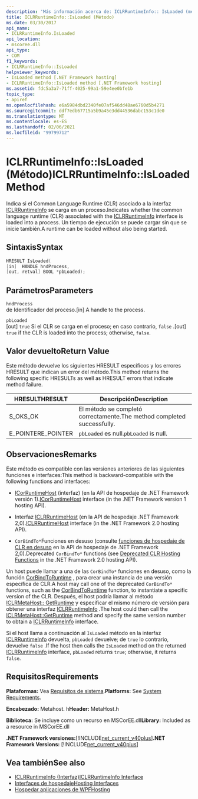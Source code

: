 ```yaml
---
description: 'Más información acerca de: ICLRRuntimeInfo:: IsLoaded (método)'
title: ICLRRuntimeInfo::IsLoaded (Método)
ms.date: 03/30/2017
api_name:
- ICLRRuntimeInfo.IsLoaded
api_location:
- mscoree.dll
api_type:
- COM
f1_keywords:
- ICLRRuntimeInfo::IsLoaded
helpviewer_keywords:
- IsLoaded method [.NET Framework hosting]
- ICLRRuntimeInfo::IsLoaded method [.NET Framework hosting]
ms.assetid: fdc5a3a7-71ff-4025-99a1-59e4ee0bfe1b
topic_type:
- apiref
ms.openlocfilehash: e6a5984dbd2340fe07af546dd48ae6760d5b4271
ms.sourcegitcommit: ddf7edb67715a5b9a45e3dd44536dabc153c1de0
ms.translationtype: MT
ms.contentlocale: es-ES
ms.lasthandoff: 02/06/2021
ms.locfileid: "99799712"
---
```

# <a name="iclrruntimeinfoisloaded-method"></a><span data-ttu-id="ff20e-103">ICLRRuntimeInfo::IsLoaded (Método)</span><span class="sxs-lookup"><span data-stu-id="ff20e-103">ICLRRuntimeInfo::IsLoaded Method</span></span>

<span data-ttu-id="ff20e-104">Indica si el Common Language Runtime (CLR) asociado a la interfaz [ICLRRuntimeInfo](iclrruntimeinfo-interface.md) se carga en un proceso.</span><span class="sxs-lookup"><span data-stu-id="ff20e-104">Indicates whether the common language runtime (CLR) associated with the [ICLRRuntimeInfo](iclrruntimeinfo-interface.md) interface is loaded into a process.</span></span> <span data-ttu-id="ff20e-105">Un tiempo de ejecución se puede cargar sin que se inicie también.</span><span class="sxs-lookup"><span data-stu-id="ff20e-105">A runtime can be loaded without also being started.</span></span>  
  
## <a name="syntax"></a><span data-ttu-id="ff20e-106">Sintaxis</span><span class="sxs-lookup"><span data-stu-id="ff20e-106">Syntax</span></span>  
  
```cpp  
HRESULT IsLoaded(  
[in]  HANDLE hndProcess,  
[out, retval] BOOL *pbLoaded);  
```  
  
## <a name="parameters"></a><span data-ttu-id="ff20e-107">Parámetros</span><span class="sxs-lookup"><span data-stu-id="ff20e-107">Parameters</span></span>  

 `hndProcess`  
 <span data-ttu-id="ff20e-108">de Identificador del proceso.</span><span class="sxs-lookup"><span data-stu-id="ff20e-108">[in] A handle to the process.</span></span>  
  
 `pbLoaded`  
 <span data-ttu-id="ff20e-109">[out] `true` Si el CLR se carga en el proceso; en caso contrario, `false` .</span><span class="sxs-lookup"><span data-stu-id="ff20e-109">[out] `true` if the CLR is loaded into the process; otherwise, `false`.</span></span>  
  
## <a name="return-value"></a><span data-ttu-id="ff20e-110">Valor devuelto</span><span class="sxs-lookup"><span data-stu-id="ff20e-110">Return Value</span></span>  

 <span data-ttu-id="ff20e-111">Este método devuelve los siguientes HRESULT específicos y los errores HRESULT que indican un error del método.</span><span class="sxs-lookup"><span data-stu-id="ff20e-111">This method returns the following specific HRESULTs as well as HRESULT errors that indicate method failure.</span></span>  
  
|<span data-ttu-id="ff20e-112">HRESULT</span><span class="sxs-lookup"><span data-stu-id="ff20e-112">HRESULT</span></span>|<span data-ttu-id="ff20e-113">Descripción</span><span class="sxs-lookup"><span data-stu-id="ff20e-113">Description</span></span>|  
|-------------|-----------------|  
|<span data-ttu-id="ff20e-114">S_OK</span><span class="sxs-lookup"><span data-stu-id="ff20e-114">S_OK</span></span>|<span data-ttu-id="ff20e-115">El método se completó correctamente.</span><span class="sxs-lookup"><span data-stu-id="ff20e-115">The method completed successfully.</span></span>|  
|<span data-ttu-id="ff20e-116">E_POINTER</span><span class="sxs-lookup"><span data-stu-id="ff20e-116">E_POINTER</span></span>|<span data-ttu-id="ff20e-117">`pbLoaded` es null.</span><span class="sxs-lookup"><span data-stu-id="ff20e-117">`pbLoaded` is null.</span></span>|  
  
## <a name="remarks"></a><span data-ttu-id="ff20e-118">Observaciones</span><span class="sxs-lookup"><span data-stu-id="ff20e-118">Remarks</span></span>  

 <span data-ttu-id="ff20e-119">Este método es compatible con las versiones anteriores de las siguientes funciones e interfaces:</span><span class="sxs-lookup"><span data-stu-id="ff20e-119">This method is backward-compatible with the following functions and interfaces:</span></span>  
  
- <span data-ttu-id="ff20e-120">[ICorRuntimeHost](icorruntimehost-interface.md) (interfaz) (en la API de hospedaje de .NET Framework versión 1).</span><span class="sxs-lookup"><span data-stu-id="ff20e-120">[ICorRuntimeHost](icorruntimehost-interface.md) interface (in the .NET Framework version 1 hosting API).</span></span>  
  
- <span data-ttu-id="ff20e-121">Interfaz [ICLRRuntimeHost](iclrruntimehost-interface.md) (en la API de hospedaje .NET Framework 2,0).</span><span class="sxs-lookup"><span data-stu-id="ff20e-121">[ICLRRuntimeHost](iclrruntimehost-interface.md) interface (in the .NET Framework 2.0 hosting API).</span></span>  
  
- <span data-ttu-id="ff20e-122">`CorBindTo*`Funciones en desuso (consulte [funciones de hospedaje de CLR en desuso](deprecated-clr-hosting-functions.md) en la API de hospedaje de .NET Framework 2,0).</span><span class="sxs-lookup"><span data-stu-id="ff20e-122">Deprecated `CorBindTo*` functions (see [Deprecated CLR Hosting Functions](deprecated-clr-hosting-functions.md) in the .NET Framework 2.0 hosting API).</span></span>  
  
 <span data-ttu-id="ff20e-123">Un host puede llamar a una de las `CorBindTo*` funciones en desuso, como la función [CorBindToRuntime](corbindtoruntime-function.md) , para crear una instancia de una versión específica de CLR.</span><span class="sxs-lookup"><span data-stu-id="ff20e-123">A host may call one of the deprecated `CorBindTo*` functions, such as the [CorBindToRuntime](corbindtoruntime-function.md) function, to instantiate a specific version of the CLR.</span></span> <span data-ttu-id="ff20e-124">Después, el host podría llamar al método [ICLRMetaHost:: GetRuntime](iclrmetahost-getruntime-method.md) y especificar el mismo número de versión para obtener una interfaz [ICLRRuntimeInfo](iclrruntimeinfo-interface.md) .</span><span class="sxs-lookup"><span data-stu-id="ff20e-124">The host could then call the [ICLRMetaHost::GetRuntime](iclrmetahost-getruntime-method.md) method and specify the same version number to obtain a [ICLRRuntimeInfo](iclrruntimeinfo-interface.md) interface.</span></span>  
  
 <span data-ttu-id="ff20e-125">Si el host llama a continuación al `IsLoaded` método en la interfaz [ICLRRuntimeInfo](iclrruntimeinfo-interface.md) devuelta, `pbLoaded` devuelve; de `true` lo contrario, devuelve `false` .</span><span class="sxs-lookup"><span data-stu-id="ff20e-125">If the host then calls the `IsLoaded` method on the returned [ICLRRuntimeInfo](iclrruntimeinfo-interface.md) interface, `pbLoaded` returns `true`; otherwise, it returns `false`.</span></span>  
  
## <a name="requirements"></a><span data-ttu-id="ff20e-126">Requisitos</span><span class="sxs-lookup"><span data-stu-id="ff20e-126">Requirements</span></span>  

 <span data-ttu-id="ff20e-127">**Plataformas:** Vea [Requisitos de sistema](../../get-started/system-requirements.md).</span><span class="sxs-lookup"><span data-stu-id="ff20e-127">**Platforms:** See [System Requirements](../../get-started/system-requirements.md).</span></span>  
  
 <span data-ttu-id="ff20e-128">**Encabezado:** Metahost. h</span><span class="sxs-lookup"><span data-stu-id="ff20e-128">**Header:** MetaHost.h</span></span>  
  
 <span data-ttu-id="ff20e-129">**Biblioteca:** Se incluye como un recurso en MSCorEE.dll</span><span class="sxs-lookup"><span data-stu-id="ff20e-129">**Library:** Included as a resource in MSCorEE.dll</span></span>  
  
 <span data-ttu-id="ff20e-130">**.NET Framework versiones:**[!INCLUDE[net_current_v40plus](../../../../includes/net-current-v40plus-md.md)]</span><span class="sxs-lookup"><span data-stu-id="ff20e-130">**.NET Framework Versions:** [!INCLUDE[net_current_v40plus](../../../../includes/net-current-v40plus-md.md)]</span></span>  
  
## <a name="see-also"></a><span data-ttu-id="ff20e-131">Vea también</span><span class="sxs-lookup"><span data-stu-id="ff20e-131">See also</span></span>

- [<span data-ttu-id="ff20e-132">ICLRRuntimeInfo (Interfaz)</span><span class="sxs-lookup"><span data-stu-id="ff20e-132">ICLRRuntimeInfo Interface</span></span>](iclrruntimeinfo-interface.md)
- [<span data-ttu-id="ff20e-133">Interfaces de hospedaje</span><span class="sxs-lookup"><span data-stu-id="ff20e-133">Hosting Interfaces</span></span>](hosting-interfaces.md)
- [<span data-ttu-id="ff20e-134">Hospedar aplicaciones de WPF</span><span class="sxs-lookup"><span data-stu-id="ff20e-134">Hosting</span></span>](index.md)
